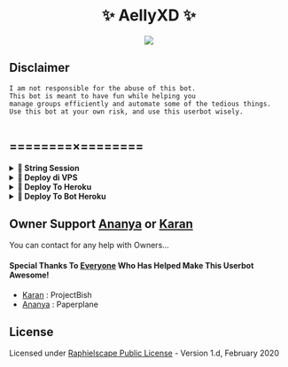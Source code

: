  <h1 align="center">✨ AellyXD ✨</h1>




<p align="center">
  <img src="https://telegra.ph/file/93a0567ef9d7d2a9ced42.png">
</p>




## Disclaimer

```
I am not responsible for the abuse of this bot.
This bot is meant to have fun while helping you
manage groups efficiently and automate some of the tedious things.
Use this bot at your own risk, and use this userbot wisely.


```

## ========×========

<details>
<summary><b>🔗 String Session</b></summary>
<br>
    
> Anda memerlukan API_ID & API_HASH untuk menghasilkan sesi telethon. ambil APP ID dan API Hash di my.telegram.org
<h4> Generate Session via Repl: </h4>    
<p><a href="https://repl.it/@AellyXD/AyiinString?lite=1&outputonly=1"><img src="https://img.shields.io/badge/Generate%20On%20Repl-blueviolet?style=for-the-badge&logo=appveyor" width="200""/></a></p>
<h4> Generate Session via Telegram StringGen Bot: </h4>    
<p><a href="https://t.me/AyiinStringRobot"><img src="https://img.shields.io/badge/TG%20String%20Gen%20Bot-blueviolet?style=for-the-badge&logo=appveyor" width="200""/></a></p>
    
</details>

<details>
<summary><b>🔗 Deploy di VPS</b></summary>
<br>

### Tutorial Deploy di VPS


 • `git clone https://github.com/AellyXD/Ayiin-Userbot`

 • `cd Ayiin-Userbot`

 • `pip3 install -U -r requirements.txt`

 • `mv sample_config.env config.env`

 • `nano config.env`
  - isi vars
  - Jika sudah 
  - ketik ctrl + S
  - ctrl + X

 • `screen -S AellyXD`

 • `bash start`

</details>

<details>
<summary><b>🔗 Deploy To Heroku</b></summary>
<br>

<p><a href="https://heroku.com/deploy?template=https://github.com/AellyOfficial/AellyXD"><img src="https://img.shields.io/badge/Deploy with-HEROKU-aqua?style=plastic&logo=heroku&logoColor=gold"width="300" /></a></p>

</details>

<details>
<summary><b>🔗 Deploy To Bot Heroku</b></summary>
<br>

<p><a href="https://telegram.dog/XTZ_HerokuBot?start=QXlpaW5YZC9BeWlpbi1Vc2VyYm90IEF5aWluLVVzZXJib3Q"><img src="https://img.shields.io/badge/BUAT DI -BOT HEROKU-aqua?style=plastic&logo=heroku&logoColor=gold"width="300" height="45" /></a></p>

</details>

## Owner Support [Ananya](https://t.me/an_unic_or_n47) or [Karan](https://t.me/kkara9009)

You can contact for any help with Owners...
#### Special Thanks To [Everyone](https://github.com/AellyOfficial/AellyXD/graphs/contributors) Who Has Helped Make This Userbot Awesome!
-  [Karan](https://github.com/kkara9009) : ProjectBish
-  [Ananya](https://github.com/anunicn47) : Paperplane

## License
Licensed under [Raphielscape Public License](https://github.com/AellyOfficial/AellyXD/blob/Ayiin-Userbot/LICENSE) - Version 1.d, February 2020


